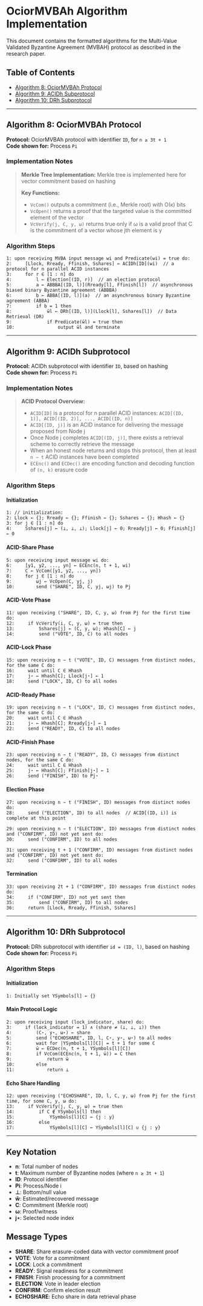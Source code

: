 # OciorMVBAh Algorithm Implementation

This document contains the formatted algorithms for the Multi-Value Validated Byzantine Agreement (MVBAH) protocol as described in the research paper.

## Table of Contents

- [Algorithm 8: OciorMVBAh Protocol](#algorithm-8-ociormvbah-protocol)
- [Algorithm 9: ACIDh Subprotocol](#algorithm-9-acidh-subprotocol)
- [Algorithm 10: DRh Subprotocol](#algorithm-10-drh-subprotocol)

---

## Algorithm 8: OciorMVBAh Protocol

**Protocol:** OciorMVBAh protocol with identifier `ID`, for `n ≥ 3t + 1`  
**Code shown for:** Process `Pi`

### Implementation Notes

> **Merkle Tree Implementation:** Merkle tree is implemented here for vector commitment based on hashing
>
> **Key Functions:**
>
> - `VcCom()` outputs a commitment (i.e., Merkle root) with O(κ) bits
> - `VcOpen()` returns a proof that the targeted value is the committed element of the vector
> - `VcVerify(j, C, y, ω)` returns true only if ω is a valid proof that C is the commitment of a vector whose jth element is y

### Algorithm Steps

```pseudocode
1: upon receiving MVBA input message wi and Predicate(wi) = true do:
2:     [Llock, Rready, Ffinish, Sshares] ← ACIDh[ID](wi)  // a protocol for n parallel ACID instances
3:     for r ∈ [1 : n] do
4:         l ← Election[(ID, r)]  // an election protocol
5:         a ← ABBBA[(ID, l)](Rready[l], Ffinish[l])  // asynchronous biased binary Byzantine agreement (ABBBA)
6:         b ← ABBA[(ID, l)](a)  // an asynchronous binary Byzantine agreement (ABBA)
7:         if b = 1 then
8:             ŵl ← DRh[(ID, l)](Llock[l], Sshares[l])  // Data Retrieval (DR)
9:             if Predicate(ŵl) = true then
10:                output ŵl and terminate
```

---

## Algorithm 9: ACIDh Subprotocol

**Protocol:** ACIDh subprotocol with identifier `ID`, based on hashing  
**Code shown for:** Process `Pi`

### Implementation Notes

> **ACID Protocol Overview:**
>
> - `ACID[ID]` is a protocol for n parallel ACID instances: `ACID[(ID, 1)], ACID[(ID, 2)], ..., ACID[(ID, n)]`
> - `ACID[(ID, j)]` is an ACID instance for delivering the message proposed from Node j
> - Once Node j completes `ACID[(ID, j)]`, there exists a retrieval scheme to correctly retrieve the message
> - When an honest node returns and stops this protocol, then at least `n − t` ACID instances have been completed
> - `ECEnc()` and `ECDec()` are encoding function and decoding function of `(n, k)` erasure code

### Algorithm Steps

#### Initialization

```pseudocode
1: // initialization:
2: Llock ← {}; Rready ← {}; Ffinish ← {}; Sshares ← {}; Hhash ← {}
3: for j ∈ [1 : n] do
4:     Sshares[j] ← (⊥, ⊥, ⊥); Llock[j] ← 0; Rready[j] ← 0; Ffinish[j] ← 0
```

#### ACID-Share Phase

```pseudocode
5: upon receiving input message wi do:
6:     [y1, y2, ..., yn] ← ECEnc(n, t + 1, wi)
7:     C ← VcCom([y1, y2, ..., yn])
8:     for j ∈ [1 : n] do
9:         ωj ← VcOpen(C, yj, j)
10:        send ("SHARE", ID, C, yj, ωj) to Pj
```

#### ACID-Vote Phase

```pseudocode
11: upon receiving ("SHARE", ID, C, y, ω) from Pj for the first time do:
12:     if VcVerify(i, C, y, ω) = true then
13:         Sshares[j] ← (C, y, ω); Hhash[C] ← j
14:         send ("VOTE", ID, C) to all nodes
```

#### ACID-Lock Phase

```pseudocode
15: upon receiving n − t ("VOTE", ID, C) messages from distinct nodes, for the same C do:
16:     wait until C ∈ Hhash
17:     j⋆ ← Hhash[C]; Llock[j⋆] ← 1
18:     send ("LOCK", ID, C) to all nodes
```

#### ACID-Ready Phase

```pseudocode
19: upon receiving n − t ("LOCK", ID, C) messages from distinct nodes, for the same C do:
20:     wait until C ∈ Hhash
21:     j⋆ ← Hhash[C]; Rready[j⋆] ← 1
22:     send ("READY", ID, C) to all nodes
```

#### ACID-Finish Phase

```pseudocode
23: upon receiving n − t ("READY", ID, C) messages from distinct nodes, for the same C do:
24:     wait until C ∈ Hhash
25:     j⋆ ← Hhash[C]; Ffinish[j⋆] ← 1
26:     send ("FINISH", ID) to Pj⋆
```

#### Election Phase

```pseudocode
27: upon receiving n − t ("FINISH", ID) messages from distinct nodes do:
28:     send ("ELECTION", ID) to all nodes  // ACID[(ID, i)] is complete at this point

29: upon receiving n − t ("ELECTION", ID) messages from distinct nodes and ("CONFIRM", ID) not yet sent do:
30:     send ("CONFIRM", ID) to all nodes

31: upon receiving t + 1 ("CONFIRM", ID) messages from distinct nodes and ("CONFIRM", ID) not yet sent do:
32:     send ("CONFIRM", ID) to all nodes
```

#### Termination

```pseudocode
33: upon receiving 2t + 1 ("CONFIRM", ID) messages from distinct nodes do:
34:     if ("CONFIRM", ID) not yet sent then
35:         send ("CONFIRM", ID) to all nodes
36:     return [Llock, Rready, Ffinish, Sshares]
```

---

## Algorithm 10: DRh Subprotocol

**Protocol:** DRh subprotocol with identifier `id = (ID, l)`, based on hashing  
**Code shown for:** Process `Pi`

### Algorithm Steps

#### Initialization

```pseudocode
1: Initially set YSymbols[l] ← {}
```

#### Main Protocol Logic

```pseudocode
2: upon receiving input (lock_indicator, share) do:
3:     if (lock_indicator = 1) ∧ (share ≠ (⊥, ⊥, ⊥)) then
4:         (C⋆, y⋆, ω⋆) ← share
5:         send ("ECHOSHARE", ID, l, C⋆, y⋆, ω⋆) to all nodes
6:         wait for |YSymbols[l][C]| = t + 1 for some C
7:         ŵ ← ECDec(n, t + 1, YSymbols[l][C])
8:         if VcCom(ECEnc(n, t + 1, ŵ)) = C then
9:             return ŵ
10:        else
11:            return ⊥
```

#### Echo Share Handling

```pseudocode
12: upon receiving ("ECHOSHARE", ID, l, C, y, ω) from Pj for the first time, for some C, y, ω do:
13:     if VcVerify(j, C, y, ω) = true then
14:         if C ∉ YSymbols[l] then
15:             YSymbols[l][C] ← {j : y}
16:         else
17:             YSymbols[l][C] ← YSymbols[l][C] ∪ {j : y}
```

---

## Key Notation

- **n**: Total number of nodes
- **t**: Maximum number of Byzantine nodes (where `n ≥ 3t + 1`)
- **ID**: Protocol identifier
- **Pi**: Process/Node i
- **⊥**: Bottom/null value
- **ŵ**: Estimated/recovered message
- **C**: Commitment (Merkle root)
- **ω**: Proof/witness
- **j⋆**: Selected node index

## Message Types

- **SHARE**: Share erasure-coded data with vector commitment proof
- **VOTE**: Vote for a commitment
- **LOCK**: Lock a commitment
- **READY**: Signal readiness for a commitment
- **FINISH**: Finish processing for a commitment
- **ELECTION**: Vote in leader election
- **CONFIRM**: Confirm election result
- **ECHOSHARE**: Echo share in data retrieval phase
